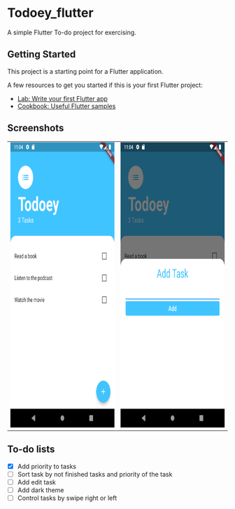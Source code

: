 # Todoey_flutter
A simple Flutter To-do project for exercising.

## Getting Started
This project is a starting point for a Flutter application.

A few resources to get you started if this is your first Flutter project:

- [Lab: Write your first Flutter app](https://flutter.dev/docs/get-started/codelab)
- [Cookbook: Useful Flutter samples](https://flutter.dev/docs/cookbook)
## Screenshots

<table>
<tr>
<td>
<img src="Screenshots/image1.png" width="400px" height="650px" alt="image1">
</td>
<td>
<img src="Screenshots/image2.png" width="400px" height="650px" alt="image2">
</td>
</tr>
</table>

## To-do lists
- [x] Add priority to tasks
- [ ] Sort task by not finished tasks and priority of the task
- [ ] Add edit task
- [ ] Add dark theme
- [ ] Control tasks by swipe right or left

